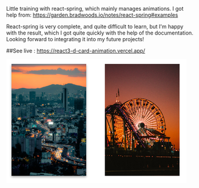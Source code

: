 Little training with react-spring, which mainly manages animations. I got help from: https://garden.bradwoods.io/notes/react-spring#examples

React-spring is very complete, and quite difficult to learn, but I'm happy with the result, which I got quite quickly with the help of the documentation. Looking forward to integrating it into my future projects!

##See live :
https://react3-d-card-animation.vercel.app/

![](demo.png)
